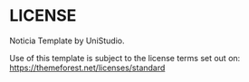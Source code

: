 # LICENSE #

Noticia Template by UniStudio.

Use of this template is subject to the license terms set out on:
https://themeforest.net/licenses/standard